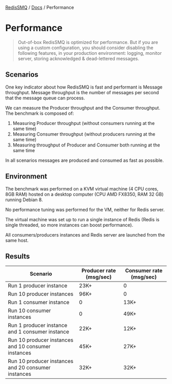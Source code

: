 [RedisSMQ](../README.md) / [Docs](README.md) / Performance


# Performance

> Out-of-box RedisSMQ is optimized for performance. But if you are using a custom configuration, you should consider disabling the following features, in your production environment: logging, monitor server, storing acknowledged & dead-lettered messages.


## Scenarios

One key indicator about how RedisSMQ is fast and performant is Message throughput. Message throughput is the number of messages per second that the message queue can process.

We can measure the Producer throughput and the Consumer throughput. The benchmark is composed of:

1. Measuring Producer throughput (without consumers running at the same time)
2. Measuring Consumer throughput (without producers running at the same time)
3. Measuring throughput of Producer and Consumer both running at the same time

In all scenarios messages are produced and consumed as fast as possible.

## Environment

The benchmark was performed on a KVM virtual machine (4 CPU cores, 8GB RAM) hosted on a desktop computer (CPU AMD FX8350, RAM 32 GB) running Debian 8.

No performance tuning was performed for the VM, neither for Redis server.

The virtual machine was set up to run a single instance of Redis (Redis is single threaded, so more instances can boost performance).

All consumers/producers instances and Redis server are launched from the same host.

## Results

| Scenario                                            | Producer rate (msg/sec) | Consumer rate (msg/sec) |
|-----------------------------------------------------|-------------------------|-------------------------|
| Run 1 producer instance                             | 23K+                    | 0                       |
| Run 10 producer instances                           | 96K+                    | 0                       |
| Run 1 consumer instance                             | 0                       | 13K+                    |
| Run 10 consumer instances                           | 0                       | 49K+                    |
| Run 1 producer instance and 1 consumer instance     | 22K+                    | 12K+                    |
| Run 10 producer instances and 10 consumer instances | 45K+                    | 27K+                    |
| Run 10 producer instances and 20 consumer instances | 32K+                    | 32K+                    |
